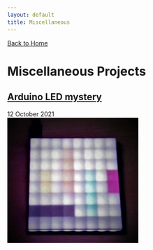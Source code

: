 ```yaml
---
layout: default
title: Miscellaneous
---
```

[Back to Home](./index.md)
# Miscellaneous Projects

## [Arduino LED mystery](./missteaque_arduino.md)
12 October 2021 \
[<img src="/assets/img/missteaque_arduino.PNG" alt="missteaque" width="300"/>](./missteaque_arduino.md)
